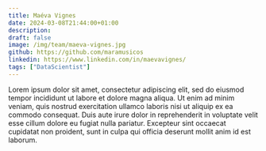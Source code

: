 ```yaml
---
title: Maéva Vignes
date: 2024-03-08T21:44:00+01:00
description:
draft: false
image: /img/team/maeva-vignes.jpg
github: https://github.com/maramusicos
linkedin: https://www.linkedin.com/in/maevavignes/
tags: ["DataScientist"]
---
```


Lorem ipsum dolor sit amet, consectetur adipiscing elit, sed do eiusmod tempor incididunt ut labore et dolore magna aliqua. Ut enim ad minim veniam, quis nostrud exercitation ullamco laboris nisi ut aliquip ex ea commodo consequat. Duis aute irure dolor in reprehenderit in voluptate velit esse cillum dolore eu fugiat nulla pariatur. Excepteur sint occaecat cupidatat non proident, sunt in culpa qui officia deserunt mollit anim id est laborum.
